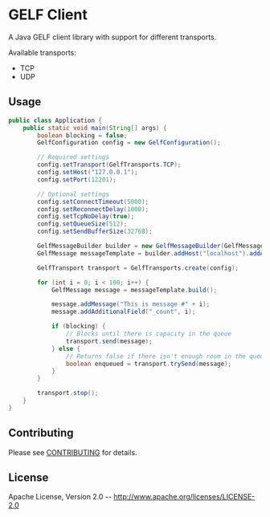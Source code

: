 GELF Client
===========

A Java GELF client library with support for different transports.

Available transports:

* TCP
* UDP

## Usage

```java
public class Application {
    public static void main(String[] args) {
        boolean blocking = false;
        GelfConfiguration config = new GelfConfiguration();

        // Required settings
        config.setTransport(GelfTransports.TCP);
        config.setHost("127.0.0.1");
        config.setPort(12201);

        // Optional settings
        config.setConnectTimeout(5000);
        config.setReconnectDelay(1000);
        config.setTcpNoDelay(true);
        config.setQueueSize(512);
        config.setSendBufferSize(32768);

        GelfMessageBuilder builder = new GelfMessageBuilder(GelfMessageVersion.V1_1);
        GelfMessage messageTemplate = builder.addHost("localhost").addAdditionalField("_foo", "bar");

        GelfTransport transport = GelfTransports.create(config);

        for (int i = 0; i < 100; i++) {
            GelfMessage message = messageTemplate.build();

            message.addMessage("This is message #" + i);
            message.addAdditionalField("_count", i);

            if (blocking) {
                // Blocks until there is capacity in the queue
                transport.send(message);
            } else {
                // Returns false if there isn't enough room in the queue
                boolean enqueued = transport.trySend(message);
            }
        }

        transport.stop();
    }
}
```

## Contributing

Please see [CONTRIBUTING](CONTRIBUTING.md) for details.

## License

Apache License, Version 2.0 -- http://www.apache.org/licenses/LICENSE-2.0
